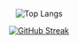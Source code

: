 

  
</p>
<p align="center">
  <img src="https://github-readme-stats.vercel.app/api/top-langs/?username=AntonioNoguera&layout=compact&bg_color=00000000&theme=date_night&card_width=500px&langs_count=8&locale=es&hide=CSS" alt="Top Langs">
</p> 


<p align="center">
  <a href="https://git.io/streak-stats">
    <img src="https://streak-stats.demolab.com?user=AntonioNoguera" alt="GitHub Streak">
  </a>
</p>
